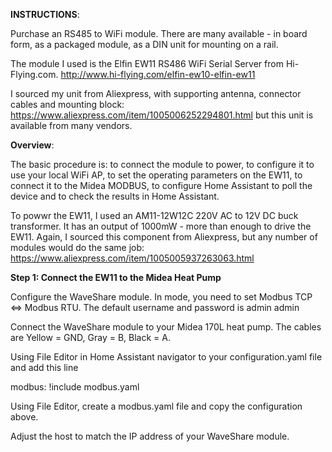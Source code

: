 **INSTRUCTIONS**:

Purchase an RS485 to WiFi module. There are many available - in board form, as a packaged module, as a DIN unit for mounting on a rail. 

The module I used is the Elfin EW11 RS486 WiFi Serial Server from Hi-Flying.com. http://www.hi-flying.com/elfin-ew10-elfin-ew11

I sourced my unit from Aliexpress, with supporting antenna, connector cables and mounting block: https://www.aliexpress.com/item/1005006252294801.html but this unit is available from many vendors.

**Overview**:

The basic procedure is: to connect the module to power, to configure it to use your local WiFi AP, to set the operating parameters on the EW11, to connect it to the Midea MODBUS, to configure Home Assistant to poll the device and to check the results in Home Assistant.

To powwr the EW11, I used an AM11-12W12C 220V AC to 12V DC buck transformer. It has an output of 1000mW - more than enough to drive the EW11. Again, I sourced this component from Aliexpress, but any number of modules would do the same job: https://www.aliexpress.com/item/1005005937263063.html

**Step 1: Connect the EW11 to the Midea Heat Pump**



Configure the WaveShare module. In mode, you need to set Modbus TCP <=> Modbus RTU. The default username and password is admin admin

Connect the WaveShare module to your Midea 170L heat pump. The cables are Yellow = GND, Gray = B, Black = A.

Using File Editor in Home Assistant navigator to your configuration.yaml file and add this line 

modbus: !include modbus.yaml

Using File Editor, create a modbus.yaml file and copy the configuration above.

Adjust the host to match the IP address of your WaveShare module.
